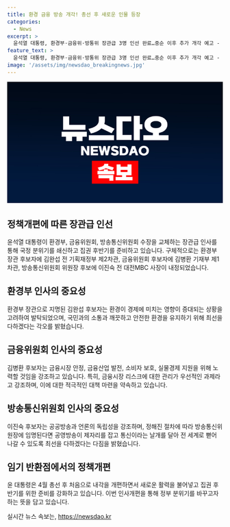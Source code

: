 ```yaml
---
title: 환경 금융 방송 개각! 총선 후 새로운 인물 등장
categories:
  - News
excerpt: >
  윤석열 대통령, 환경부·금융위·방통위 장관급 3명 인선 완료…중순 이후 추가 개각 예고 - 윤석열 대통령이 환경부·금융위원회·방송통신위원회 수장을 교체하는 장관급 인사를 내정했다. 4월 총선 이후 첫 내각 개편으로, 추가 개각을 통해 국정 분위기를 쇄신할 것으로 보인다. 윤 대통령이 당선인이던 시절 대통령직 인수위원회에 파견돼 정책 방향 수립에 참여하며 대통령실 출신 인사가 대거 발탁되었으며, 이를 통해 새로운 정부 분위기를 조성하고자 하는 의지를 보이고 있다.
feature_text: >
  윤석열 대통령, 환경부·금융위·방통위 장관급 3명 인선 완료…중순 이후 추가 개각 예고 - 윤석열 대통령이 환경부·금융위원회·방송통신위원회 수장을 교체하는 장관급 인사를 내정했다. 4월 총선 이후 첫 내각 개편으로, 추가 개각을 통해 국정 분위기를 쇄신할 것으로 보인다. 윤 대통령이 당선인이던 시절 대통령직 인수위원회에 파견돼 정책 방향 수립에 참여하며 대통령실 출신 인사가 대거 발탁되었으며, 이를 통해 새로운 정부 분위기를 조성하고자 하는 의지를 보이고 있다.
image: '/assets/img/newsdao_breakingnews.jpg'
---
```


<p><img src="/assets/img/newsdao_breakingnews.jpg" alt="bookingtag 속보" /></p>

<h2 data-ke-size="size26">정책개편에 따른 장관급 인선</h2>

<p data-ke-size="size16">윤석열 대통령이 환경부, 금융위원회, 방송통신위원회 수장을 교체하는 장관급 인사를 통해 국정 분위기를 쇄신하고 집권 후반기를 준비하고 있습니다. 구체적으로는 환경부 장관 후보자에 김완섭 전 기획재정부 제2차관, 금융위원회 후보자에 김병환 기재부 제1차관, 방송통신위원회 위원장 후보에 이진숙 전 대전MBC 사장이 내정되었습니다.</p>

<h2 data-ke-size="size26">환경부 인사의 중요성</h2>

<p data-ke-size="size16">환경부 장관으로 지명된 김완섭 후보자는 환경이 경제에 미치는 영향이 증대되는 상황을 고려하여 발탁되었으며, 국민과의 소통과 깨끗하고 안전한 환경을 유지하기 위해 최선을 다하겠다는 각오를 밝혔습니다.</p>

<h2 data-ke-size="size26">금융위원회 인사의 중요성</h2>

<p data-ke-size="size16">김병환 후보자는 금융시장 안정, 금융산업 발전, 소비자 보호, 실물경제 지원을 위해 노력할 것임을 강조하고 있습니다. 특히, 금융시장 리스크에 대한 관리가 우선적인 과제라고 강조하며, 이에 대한 적극적인 대책 마련을 약속하고 있습니다.</p>

<h2 data-ke-size="size26">방송통신위원회 인사의 중요성</h2>

<p data-ke-size="size16">이진숙 후보자는 공공방송과 언론의 독립성을 강조하며, 정해진 절차에 따라 방송통신위원장에 임명된다면 공영방송이 제자리를 잡고 통신이라는 날개를 달아 전 세계로 뻗어 나갈 수 있도록 최선을 다하겠다는 다짐을 밝혔습니다.</p>

<h2 data-ke-size="size26">임기 반환점에서의 정책개편</h2>

<p data-ke-size="size16">윤 대통령은 4월 총선 후 처음으로 내각을 개편하면서 새로운 활력을 불어넣고 집권 후반기를 위한 준비를 강화하고 있습니다. 이번 인사개편을 통해 정부 분위기를 바꾸고자 하는 뜻을 담고 있습니다.</p>
실시간 뉴스 속보는, <a href="https://newsdao.kr" rel="dofollow">https://newsdao.kr</a>


